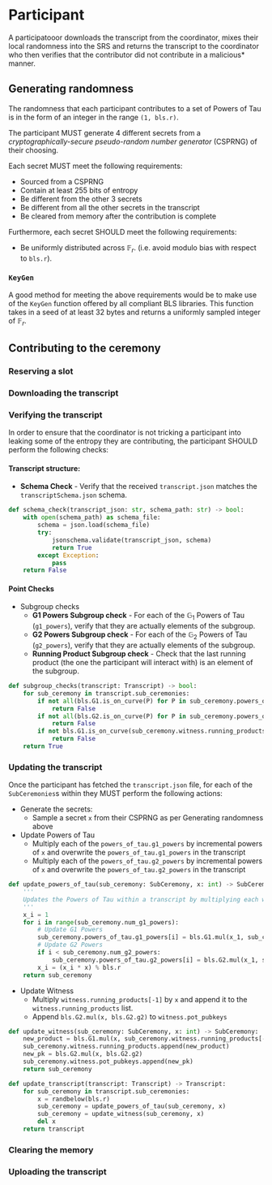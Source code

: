 # Participant

A participatooor downloads the transcript from the coordinator, mixes their local randomness into the SRS and returns the transcript to the coordinator who then verifies that the contributor did not contribute in a malicious* manner.

## Generating randomness

The randomness that each participant contributes to a set of Powers of Tau is in the form of an integer in the range `(1, bls.r)`.

The participant MUST generate 4 different secrets from a _cryptographically-secure pseudo-random number generator_ (CSPRNG) of their choosing.

Each secret MUST meet the following requirements:
- Sourced from a CSPRNG
- Contain at least 255 bits of entropy
- Be different from the other 3 secrets
- Be different from all the other secrets in the transcript
- Be cleared from memory after the contribution is complete

Furthermore, each secret SHOULD meet the following requirements:
- Be uniformly distributed across $\mathbb{F}_r$. (i.e. avoid modulo bias with respect to `bls.r`).

### `KeyGen`
A good method for meeting the above requirements would be to make use of the `KeyGen` function offered by all compliant BLS libraries. This function takes in a seed of at least 32 bytes and returns a uniformly sampled integer of $\mathbb{F}_r$.


## Contributing to the ceremony

### Reserving a slot

### Downloading the transcript

### Verifying the transcript

In order to ensure that the coordinator is not tricking a participant into leaking some of the entropy they are contributing, the participant SHOULD perform the following checks:


#### Transcript structure:

- __Schema Check__ - Verify that the received `transcript.json` matches the `transcriptSchema.json` schema.
```python
def schema_check(transcript_json: str, schema_path: str) -> bool:
    with open(schema_path) as schema_file:
        schema = json.load(schema_file)
        try:
            jsonschema.validate(transcript_json, schema)
            return True
        except Exception:
            pass
    return False
```

#### Point Checks

- Subgroup checks
    - __G1 Powers Subgroup check__ - For each of the $\mathbb{G}_1$ Powers of Tau (`g1_powers`), verify that they are actually elements of the subgroup.
    - __G2 Powers Subgroup check__ - For each of the $\mathbb{G}_2$ Powers of Tau (`g2_powers`), verify that they are actually elements of the subgroup.
    - __Running Product Subgroup check__ - Check that the last running product (the one the participant will interact with) is an element of the subgroup.

```python
def subgroup_checks(transcript: Transcript) -> bool:
    for sub_ceremony in transcript.sub_ceremonies:
        if not all(bls.G1.is_on_curve(P) for P in sub_ceremony.powers_of_tau.g1_powers):
            return False
        if not all(bls.G2.is_on_curve(P) for P in sub_ceremony.powers_of_tau.g2_powers):
            return False
        if not bls.G1.is_on_curve(sub_ceremony.witness.running_products[:-1]):
            return False
    return True
```

### Updating the transcript

Once the participant has fetched the `transcript.json` file, for each of the `SubCeremonies`s within they MUST perform the following actions:

- Generate the secrets:
    - Sample a secret `x` from their CSPRNG as per Generating randomness above
- Update Powers of Tau
    - Multiply each of the `powers_of_tau.g1_powers` by incremental powers of `x` and overwrite the `powers_of_tau.g1_powers` in the transcript
    - Multiply each of the `powers_of_tau.g2_powers` by incremental powers of `x` and overwrite the `powers_of_tau.g2_powers` in the transcript
```python
def update_powers_of_tau(sub_ceremony: SubCeremony, x: int) -> SubCeremony:
    '''
    Updates the Powers of Tau within a transcript by multiplying each with a successive power of the secret x.
    '''
    x_i = 1
    for i in range(sub_ceremony.num_g1_powers):
        # Update G1 Powers
        sub_ceremony.powers_of_tau.g1_powers[i] = bls.G1.mul(x_1, sub_ceremony.powers_of_tau.g1_powers[i])
        # Update G2 Powers
        if i < sub_ceremony.num_g2_powers:
            sub_ceremony.powers_of_tau.g2_powers[i] = bls.G2.mul(x_1, sub_ceremony.powers_of_tau.g2_powers[i])
        x_i = (x_i * x) % bls.r
    return sub_ceremony
```
- Update Witness
    - Multiply `witness.running_products[-1]` by `x` and append it to the `witness.running_products` list.
    - Append `bls.G2.mul(x, bls.G2.g2)` to `witness.pot_pubkeys`
```python
def update_witness(sub_ceremony: SubCeremony, x: int) -> SubCeremony:
    new_product = bls.G1.mul(x, sub_ceremony.witness.running_products[-1])
    sub_ceremony.witness.running_products.append(new_product)
    new_pk = bls.G2.mul(x, bls.G2.g2)
    sub_ceremony.witness.pot_pubkeys.append(new_pk)
    return sub_ceremony
```


```python
def update_transcript(transcript: Transcript) -> Transcript:
    for sub_ceremony in transcript.sub_ceremonies:
        x = randbelow(bls.r)
        sub_ceremony = update_powers_of_tau(sub_ceremony, x)
        sub_ceremony = update_witness(sub_ceremony, x)
        del x
    return transcript
```

### Clearing the memory

### Uploading the transcript

